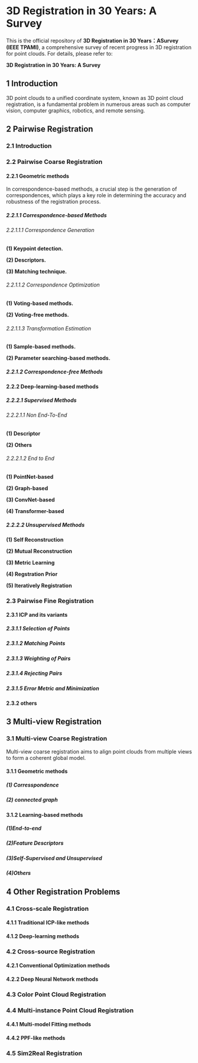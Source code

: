 # 3D Registration in 30 Years: A Survey 
This is the official repository of **3D Registration in 30 Years：ASurvey (IEEE TPAMI)**, a comprehensive survey of recent progress in 3D registration for point clouds. For details, please refer to:

**3D Registration in 30 Years: A Survey**
## 1 Introduction
3D point clouds to a unified coordinate system, known as 3D point cloud registration, is a fundamental problem in numerous areas such as computer vision, computer graphics, robotics, and remote sensing.
## 2 Pairwise Registration
### 2.1 Introduction

### 2.2 Pairwise Coarse Registration

#### 2.2.1 Geometric methods
In correspondence-based methods, a crucial step is the generation of correspondences, which plays a key role in determining the accuracy and robustness of the registration process.

##### 2.2.1.1 Correspondence-based Methods
###### 2.2.1.1.1 Correspondence Generation
**(1) Keypoint detection.**

**(2) Descriptors.**

**(3) Matching technique.**
###### 2.2.1.1.2 Correspondence Optimization
**(1) Voting-based methods.**

**(2) Voting-free methods.**

###### 2.2.1.1.3 Transformation Estimation
**(1) Sample-based methods.**

**(2) Parameter searching-based methods.**

##### 2.2.1.2 Correspondence-free Methods

#### 2.2.2 Deep-learning-based methods

##### 2.2.2.1 Supervised Methods

###### 2.2.2.1.1 Non End-To-End

**(1) Descriptor**

**(2) Others**

###### 2.2.2.1.2 End to End

**(1) PointNet-based**

**(2) Graph-based**

**(3) ConvNet-based**

**(4) Transformer-based**

##### 2.2.2.2 Unsupervised Methods

**(1) Self Reconstruction**

**(2) Mutual Reconstruction**

**(3) Metric Learning**

**(4) Regstration Prior**

**(5) Iteratively Registration**

### 2.3 Pairwise Fine Registration

#### 2.3.1 ICP and its variants

##### 2.3.1.1 Selection of Points

##### 2.3.1.2 Matching Points

##### 2.3.1.3 Weighting of Pairs

##### 2.3.1.4 Rejecting Pairs

##### 2.3.1.5 Error Metric and Minimization

#### 2.3.2 others

## 3 Multi-view Registration

### 3.1 Multi-view Coarse Registration

Multi-view coarse registration aims to align point clouds from multiple views to form a coherent global model. 

#### 3.1.1  Geometric methods

##### (1) **Corresspondence**

##### (2) connected graph

#### 3.1.2  Learning-based methods

##### (1)End-to-end

##### (2)Feature Descriptors

##### (3)Self-Supervised and Unsupervised

##### (4)Others

## 4 Other Registration Problems 
### 4.1 Cross-scale Registration 
#### 4.1.1 Traditional ICP-like methods 

#### 4.1.2 Deep-learning methods 

### 4.2 Cross-source Registration 
#### 4.2.1 Conventional Optimization methods 

#### 4.2.2 Deep Neural Network methods 

### 4.3 Color Point Cloud Registration 

### 4.4 Multi-instance Point Cloud Registration 
#### 4.4.1 Multi-model Fitting methods 

#### 4.4.2 PPF-like methods 

### 4.5 Sim2Real Registration 
